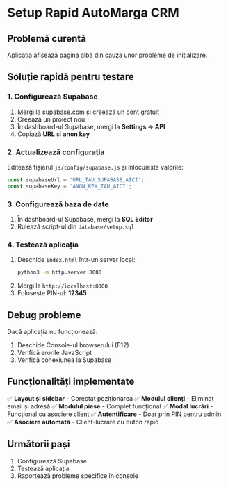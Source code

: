 # Setup Rapid AutoMarga CRM

## Problemă curentă
Aplicația afișează pagina albă din cauza unor probleme de inițializare.

## Soluție rapidă pentru testare

### 1. Configurează Supabase

1. Mergi la [supabase.com](https://supabase.com) și creează un cont gratuit
2. Creează un proiect nou
3. În dashboard-ul Supabase, mergi la **Settings → API**
4. Copiază **URL** și **anon key**

### 2. Actualizează configurația

Editează fișierul `js/config/supabase.js` și înlocuiește valorile:

```javascript
const supabaseUrl = 'URL_TAU_SUPABASE_AICI';
const supabaseKey = 'ANON_KEY_TAU_AICI';
```

### 3. Configurează baza de date

1. În dashboard-ul Supabase, mergi la **SQL Editor**
2. Rulează script-ul din `database/setup.sql`

### 4. Testează aplicația

1. Deschide `index.html` într-un server local:
   ```bash
   python3 -m http.server 8000
   ```
2. Mergi la `http://localhost:8000`
3. Folosește PIN-ul: **12345**

## Debug probleme

Dacă aplicația nu funcționează:

1. Deschide Console-ul browserului (F12)
2. Verifică erorile JavaScript
3. Verifică conexiunea la Supabase

## Funcționalități implementate

✅ **Layout și sidebar** - Corectat poziționarea
✅ **Modulul clienți** - Eliminat email și adresă
✅ **Modulul piese** - Complet funcțional
✅ **Modal lucrări** - Funcțional cu asociere client
✅ **Autentificare** - Doar prin PIN pentru admin
✅ **Asociere automată** - Client-lucrare cu buton rapid

## Următorii pași

1. Configurează Supabase
2. Testează aplicația
3. Raportează probleme specifice în console